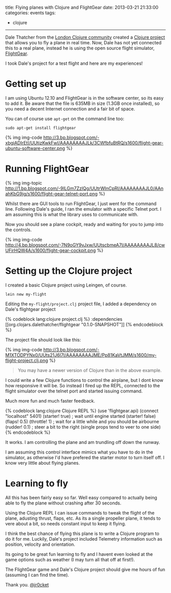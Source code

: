 title: Flying planes with Clojure and FlightGear
date: 2013-03-21 21:33:00
categories: events
tags: 
- clojure
---

Dale Thatcher from the [London Clojure community](http://londonclojurians.org/) created a [Clojure project](https://github.com/dalethatcher/flightgear) that allows you to fly a plane in real time.  Now, Dale has not yet connected this to a real plane, instead he is using the open source flight simulator, [FlightGear](http://www.flightgear.org/).

I took Dale's project for a test flight and here are my experiences!

<!-- more -->

# Getting set up

I am using Ubuntu 12.10 and FlightGear is in the software center, so its easy to add it.  Be aware that the file is 635MB in size (1.3GB once installed), so you need a decent Internet connection and a fair bit of space.

You can of course use `apt-get` on the command line too:

    sudo apt-get install flightgear

{% img img-code http://3.bp.blogspot.com/-xbgiADIrEtI/UUtjzKwkFwI/AAAAAAAAJLk/3CWfbfuBtRQ/s1600/flight-gear-ubuntu-software-center.png %}

# Running FlightGear

{% img img-topic http://1.bp.blogspot.com/-9ILGm7ZzlQg/UUtrWInCpRI/AAAAAAAAJL0/AAnahKbG9jg/s1600/flight-gear-telnet-port.png %}

Whilst there are GUI tools to run FlightGear, I just went for the command line.  Following Dale's guide, I ran the emulator with a specific Telnet port.  I am assuming this is what the library uses to communicate with.

Now you should see a plane cockpit, ready and waiting for you to jump into the controls.

{% img img-code http://4.bp.blogspot.com/-7N9oGY9vJxw/UUtscbmeA7I/AAAAAAAAJL8/cwUFirHQW4A/s1600/flight-gear-cockpit.png %}

# Setting up the Clojure project

I created a basic Clojure project using Leingen, of course.

    lein new my-flight

Editing the `my-flight/project.clj` project file, I added a dependency on Dale's flightgear project

{% codeblock lang:clojure project.clj %}
:dependencies [[org.clojars.dalethatcher/flightgear "0.1.0-SNAPSHOT"]]
{% endcodeblock %}

The project file should look like this: 

{% img img-code http://3.bp.blogspot.com/-M1XTODPYNx0/UUts21J6I7I/AAAAAAAAJME/Pp81KaVtJMM/s1600/my-flight-project.clj.png %} 

> You may have a newer version of Clojure than in the above example.

I could write a few Clojure functions to control the airplane, but I dont know how responsive it will be.  So instead I fired up the REPL, connected to the flight simulator over the telnet port and started issuing command.

Much more fun and much faster feedback.


{% codeblock lang:clojure Clojure REPL %}
(use 'flightgear.api)
(connect "localhost" 5401)
(starter! true) ; wait until engine started
(starter! false)
(flaps! 0.5)
(throttle! 1)  ; wait for a little while and you should be airbourne
(rudder! 0.1) ; steer a bit to the right (single props tend to veer to one side)
{% endcodeblock %}

It works.  I am controlling the plane and am trundling off down the runway.

I am assuming this control interface mimics what you have to do in the simulator, as otherwise I'd have prefered the starter motor to turn itself off.  I know very little about flying planes.

# Learning to fly

All this has been fairly easy so far.  Well easy compared to actually being able to fly the plane without crashing after 30 seconds.

Using the Clojure REPL I can issue commands to tweak the flight of the plane, adusting thrust, flaps, etc.  As its a single propeller plane, it tends to vere about a bit, so needs constant input to keep it flying. 

I think the best chance of flying this plane is to write a Clojure program to do it for me.  Luckily, Dale's project included Telemetry information such as position, velocity and orientation.

Its going to be great fun learning to fly and I havent even looked at the game options such as weather (I may turn all that off at first!).

The FlightGear game and Dale's Clojure project should give me hours of fun (assuming I can find the time).

Thank you.
[@jr0cket](https://twitter.com/jr0cket)
